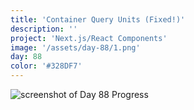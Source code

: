 ```yaml
---
title: 'Container Query Units (Fixed!)'
description: ''
project: 'Next.js/React Components'
image: '/assets/day-88/1.png'
day: 88
color: '#328DF7'
---
```


![screenshot of Day 88 Progress](/assets/day-88/1.png)
